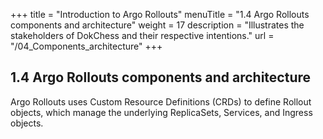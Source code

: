 +++
title = "Introduction to Argo Rollouts"
menuTitle = "1.4 Argo Rollouts components and architecture"
weight = 17
description = "Illustrates the stakeholders of DokChess and their respective intentions."
url = "/04_Components_architecture"
+++

## 1.4 Argo Rollouts components and architecture

Argo Rollouts uses Custom Resource Definitions (CRDs) to define Rollout objects, which manage the underlying ReplicaSets, Services, and Ingress objects.

<!-- The following table illustrates the stakeholders of XXXX and their respective intentions.

{{% notice note %}}
Uygulama paydaşları ve durumları aşağıdaki tabloya yazılacak.
{{% /notice %}}

|Who?     |Matters and concern                                                  |
|---------------------|----------------------------|
|Software Architects|<ul><li>item1</li><li>item2</li></ul>|
|Developers|<ul><li>item1</li><li>item2</li></ul>|
|DevOps Engineer|<ul><li>item1</li><li>item2</li></ul>| -->